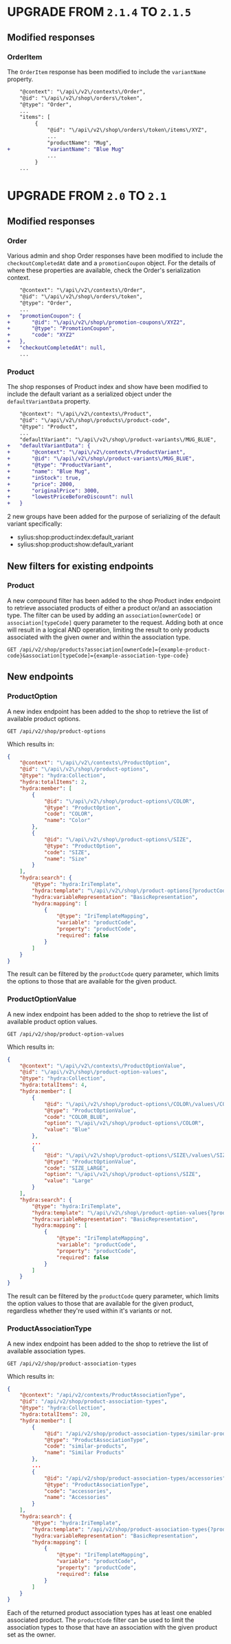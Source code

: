 # UPGRADE FROM `2.1.4` TO `2.1.5`

## Modified responses

### OrderItem

The `OrderItem` response has been modified to include the `variantName` property.

```diff
    "@context": "\/api\/v2\/contexts\/Order",
    "@id": "\/api\/v2\/shop\/orders\/token",
    "@type": "Order",
    ...
    "items": [
         {
             "@id": "\/api\/v2\/shop\/orders\/token\/items\/XYZ",
             ...
             "productName": "Mug",
+            "variantName": "Blue Mug"
             ...
         }
    ...
```

# UPGRADE FROM `2.0` TO `2.1`

## Modified responses

### Order

Various admin and shop Order responses have been modified to include the `checkoutCompletedAt`
date and a `promotionCoupon` object. For the details of where these properties are available,
check the Order's serialization context.

```diff
    "@context": "\/api\/v2\/contexts\/Order",
    "@id": "\/api\/v2\/shop\/orders\/token",
    "@type": "Order",
    ...
+   "promotionCoupon": {
+       "@id": "\/api\/v2\/shop\/promotion-coupons\/XYZ2",
+       "@type": "PromotionCoupon",
+       "code": "XYZ2"
+   },
+   "checkoutCompletedAt": null,
    ...
```

### Product

The shop responses of Product index and show have been modified to include the default variant as a serialized object under the `defaultVariantData` property.

```diff
    "@context": "\/api\/v2\/contexts\/Product",
    "@id": "\/api\/v2\/shop\/products\/product-code",
    "@type": "Product",
    ...
    "defaultVariant": "\/api\/v2\/shop\/product-variants\/MUG_BLUE",
+   "defaultVariantData": {
+       "@context": "\/api\/v2\/contexts\/ProductVariant",
+       "@id": "\/api\/v2\/shop\/product-variants\/MUG_BLUE",
+       "@type": "ProductVariant",
+       "name": "Blue Mug",
+       "inStock": true,
+       "price": 2000,
+       "originalPrice": 3000,
+       "lowestPriceBeforeDiscount": null
+   }
```

2 new groups have been added for the purpose of serializing of the default variant specifically:
- sylius:shop:product:index:default_variant
- sylius:shop:product:show:default_variant

## New filters for existing endpoints

### Product

A new compound filter has been added to the shop Product index endpoint to retrieve associated products of
either a product or/and an association type. The filter can be used by adding an `association[ownerCode]`
or `association[typeCode]` query parameter to the request.
Adding both at once will result in a logical AND operation, limiting the result to only products
associated with the given owner and within the association type.

```http
GET /api/v2/shop/products?association[ownerCode]={example-product-code}&association[typeCode]={example-association-type-code}
```

## New endpoints

### ProductOption

A new index endpoint has been added to the shop to retrieve the list of available product options.

```http
GET /api/v2/shop/product-options
```

Which results in:

```json
{
    "@context": "\/api\/v2\/contexts\/ProductOption",
    "@id": "\/api\/v2\/shop\/product-options",
    "@type": "hydra:Collection",
    "hydra:totalItems": 2,
    "hydra:member": [
        {
            "@id": "\/api\/v2\/shop\/product-options\/COLOR",
            "@type": "ProductOption",
            "code": "COLOR",
            "name": "Color"
        },
        {
            "@id": "\/api\/v2\/shop\/product-options\/SIZE",
            "@type": "ProductOption",
            "code": "SIZE",
            "name": "Size"
        }
    ],
    "hydra:search": {
        "@type": "hydra:IriTemplate",
        "hydra:template": "\/api\/v2\/shop\/product-options{?productCode}",
        "hydra:variableRepresentation": "BasicRepresentation",
        "hydra:mapping": [
            {
                "@type": "IriTemplateMapping",
                "variable": "productCode",
                "property": "productCode",
                "required": false
            }
        ]
    }
}
```

The result can be filtered by the `productCode` query parameter, which limits the
options to those that are available for the given product.

### ProductOptionValue

A new index endpoint has been added to the shop to retrieve the list of available product option values.

```http
GET /api/v2/shop/product-option-values
```

Which results in:

```json
{
    "@context": "\/api\/v2\/contexts\/ProductOptionValue",
    "@id": "\/api\/v2\/shop\/product-option-values",
    "@type": "hydra:Collection",
    "hydra:totalItems": 4,
    "hydra:member": [
        {
            "@id": "\/api\/v2\/shop\/product-options\/COLOR\/values\/COLOR_BLUE",
            "@type": "ProductOptionValue",
            "code": "COLOR_BLUE",
            "option": "\/api\/v2\/shop\/product-options\/COLOR",
            "value": "Blue"
        },
        ...
        {
            "@id": "\/api\/v2\/shop\/product-options\/SIZE\/values\/SIZE_LARGE",
            "@type": "ProductOptionValue",
            "code": "SIZE_LARGE",
            "option": "\/api\/v2\/shop\/product-options\/SIZE",
            "value": "Large"
        }
    ],
    "hydra:search": {
        "@type": "hydra:IriTemplate",
        "hydra:template": "\/api\/v2\/shop\/product-option-values{?productCode}",
        "hydra:variableRepresentation": "BasicRepresentation",
        "hydra:mapping": [
            {
                "@type": "IriTemplateMapping",
                "variable": "productCode",
                "property": "productCode",
                "required": false
            }
        ]
    }
}
```

The result can be filtered by the `productCode` query parameter, which limits the
option values to those that are available for the given product,
regardless whether they're used within it's variants or not.

### ProductAssociationType

A new index endpoint has been added to the shop to retrieve the list of available association types.

```http
GET /api/v2/shop/product-association-types
```

Which results in:

```json
{
	"@context": "/api/v2/contexts/ProductAssociationType",
	"@id": "/api/v2/shop/product-association-types",
	"@type": "hydra:Collection",
	"hydra:totalItems": 20,
	"hydra:member": [
		{
			"@id": "/api/v2/shop/product-association-types/similar-products",
			"@type": "ProductAssociationType",
			"code": "similar-products",
			"name": "Similar Products"
		},
        ...
		{
			"@id": "/api/v2/shop/product-association-types/accessories",
			"@type": "ProductAssociationType",
			"code": "accessories",
			"name": "Accessories"
		}
	],
	"hydra:search": {
		"@type": "hydra:IriTemplate",
		"hydra:template": "/api/v2/shop/product-association-types{?productCode}",
		"hydra:variableRepresentation": "BasicRepresentation",
		"hydra:mapping": [
			{
				"@type": "IriTemplateMapping",
				"variable": "productCode",
				"property": "productCode",
				"required": false
			}
		]
	}
}
```

Each of the returned product association types has at least one enabled associated product.
The `productCode` filter can be used to limit the association types to those that have an association with the given product set as the owner.
